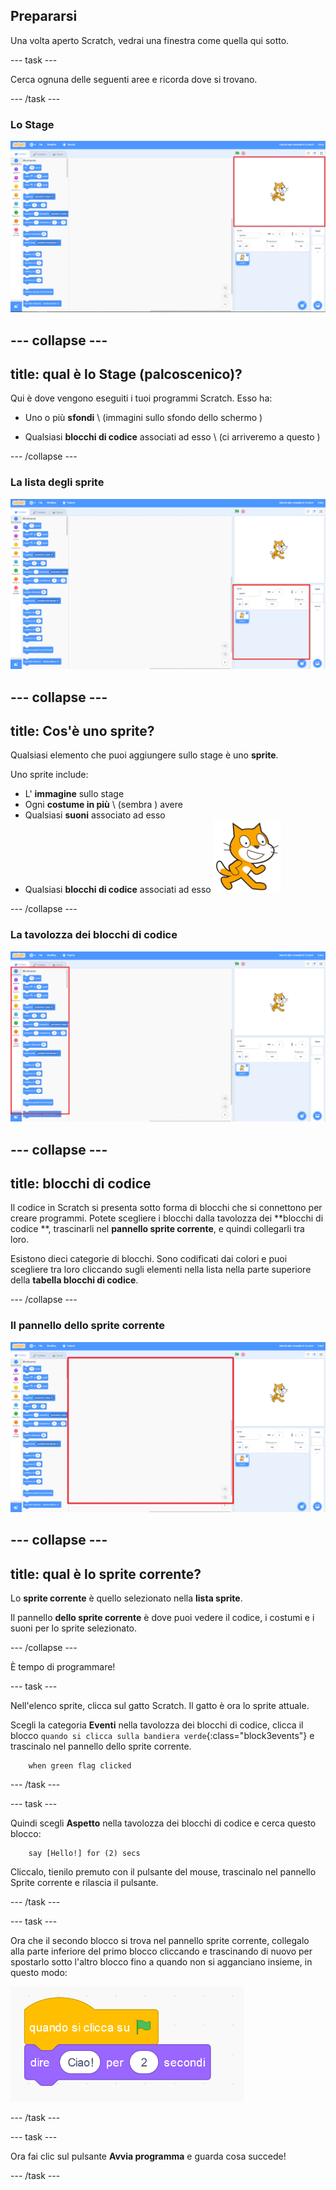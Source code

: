 ## Prepararsi

Una volta aperto Scratch, vedrai una finestra come quella qui sotto.

\--- task \---

Cerca ognuna delle seguenti aree e ricorda dove si trovano.

\--- /task \---

### Lo Stage

![Finestra Scratch con il palco evidenziato](images/hlStage.png)

## \--- collapse \---

## title: qual è lo Stage (palcoscenico)?

Qui è dove vengono eseguiti i tuoi programmi Scratch. Esso ha:

* Uno o più **sfondi** \ (immagini sullo sfondo dello schermo \)

* Qualsiasi **blocchi di codice** associati ad esso \ (ci arriveremo a questo \)

\--- /collapse \---

### La lista degli sprite

![Finestra di Scratch con l'elenco degli sprite evidenziato](images/hlSpriteList.png)

## \--- collapse \---

## title: Cos'è uno sprite?

Qualsiasi elemento che puoi aggiungere sullo stage è uno **sprite**.

Uno sprite include:

* L' **immagine** sullo stage
* Ogni **costume in più** \ (sembra \) avere
* Qualsiasi **suoni** associato ad esso
* Qualsiasi **blocchi di codice** associati ad esso ![](images/setup2.png)

\--- /collapse \---

### La tavolozza dei blocchi di codice

![Finestra di scratch con il pannello dei blocchi evidenziato](images/hlBlocksPalette.png)

## \--- collapse \---

## title: blocchi di codice

Il codice in Scratch si presenta sotto forma di blocchi che si connettono per creare programmi. Potete scegliere i blocchi dalla tavolozza dei **blocchi di codice **, trascinarli nel **pannello sprite corrente**, e quindi collegarli tra loro.

Esistono dieci categorie di blocchi. Sono codificati dai colori e puoi scegliere tra loro cliccando sugli elementi nella lista nella parte superiore della **tabella blocchi di codice**.

\--- /collapse \---

### Il pannello dello sprite corrente

![Finestra di Scratch con l'elenco degli sprite evidenziato](images/hlCurrentSpritePanel.png)

## \--- collapse \---

## title: qual è lo sprite corrente?

Lo **sprite corrente** è quello selezionato nella **lista sprite**.

Il pannello **dello sprite corrente** è dove puoi vedere il codice, i costumi e i suoni per lo sprite selezionato.

\--- /collapse \---

È tempo di programmare!

\--- task \---

Nell'elenco sprite, clicca sul gatto Scratch. Il gatto è ora lo sprite attuale.

Scegli la categoria **Eventi** nella tavolozza dei blocchi di codice, clicca il blocco `quando si clicca sulla bandiera verde`{:class="block3events"} e trascinalo nel pannello dello sprite corrente.

```blocks3
    when green flag clicked
```

\--- /task \---

\--- task \---

Quindi scegli **Aspetto** nella tavolozza dei blocchi di codice e cerca questo blocco:

```blocks3
    say [Hello!] for (2) secs
```

Cliccalo, tienilo premuto con il pulsante del mouse, trascinalo nel pannello Sprite corrente e rilascia il pulsante.

\--- /task \---

\--- task \---

Ora che il secondo blocco si trova nel pannello sprite corrente, collegalo alla parte inferiore del primo blocco cliccando e trascinando di nuovo per spostarlo sotto l'altro blocco fino a quando non si agganciano insieme, in questo modo:

![](images/setup3.png)

\--- /task \---

\--- task \---

Ora fai clic sul pulsante **Avvia programma** e guarda cosa succede!

\--- /task \---